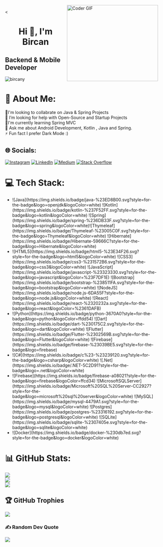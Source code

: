 <img alt="Coder GIF" align="right" height=250 width=300 src="http://raw.githubusercontent.com/TheDudeThatCode/TheDudeThatCode/master/Assets/Developer.gif" />

<<h1 align="center"><strong>Hi 👋, I'm Bircan</strong></h1>
<h2 align="left"><strong>Backend & Mobile Developer</strong></h2>

<p align="left"> <img src="https://komarev.com/ghpvc/?username=bircany&label=Profile%20views&color=0e75b6&style=flat" alt="bircany" /> </p>





# 💫 About Me:
👯I'm looking to collabrate on Java & Spring Projects<br>🤝 I’m looking for help with Open-Source  and Startup Projects<br>🌱I'm currently learning Spring MVC<br>💬 Ask me about Android Development, Kotlin , Java and Spring.<br>⚡ Fun fact I prefer Dark Mode :)


## 🌐 Socials:
[![Instagram](https://img.shields.io/badge/Instagram-%23E4405F.svg?logo=Instagram&logoColor=white)](https://instagram.com/https://www.instagram.com/bircnnyilmz/) [![LinkedIn](https://img.shields.io/badge/LinkedIn-%230077B5.svg?logo=linkedin&logoColor=white)](https://linkedin.com/in/linkedin.com/bircany) [![Medium](https://img.shields.io/badge/Medium-12100E?logo=medium&logoColor=white)](https://medium.com/@https://medium.com/@bircany) [![Stack Overflow](https://img.shields.io/badge/-Stackoverflow-FE7A16?logo=stack-overflow&logoColor=white)](https://stackoverflow.com/users/bircany) 

# 💻 Tech Stack:
  <ul>
    <li>![Java](https://img.shields.io/badge/java-%23ED8B00.svg?style=for-the-badge&logo=openjdk&logoColor=white)  ![Kotlin](https://img.shields.io/badge/kotlin-%237F52FF.svg?style=for-the-badge&logo=kotlin&logoColor=white)
        ![Spring](https://img.shields.io/badge/spring-%236DB33F.svg?style=for-the-badge&logo=spring&logoColor=white)![Thymeleaf](https://img.shields.io/badge/Thymeleaf-%23005C0F.svg?style=for-the-badge&logo=Thymeleaf&logoColor=white) ![Hibernate](https://img.shields.io/badge/Hibernate-59666C?style=for-the-badge&logo=Hibernate&logoColor=white) 
    </li>
    <li>![HTML5](https://img.shields.io/badge/html5-%23E34F26.svg?style=for-the-badge&logo=html5&logoColor=white)  
        ![CSS3](https://img.shields.io/badge/css3-%231572B6.svg?style=for-the-badge&logo=css3&logoColor=white) 
        ![JavaScript](https://img.shields.io/badge/javascript-%23323330.svg?style=for-the-badge&logo=javascript&logoColor=%23F7DF1E)
        ![Bootstrap](https://img.shields.io/badge/bootstrap-%238511FA.svg?style=for-the-badge&logo=bootstrap&logoColor=white) 
        ![NodeJS](https://img.shields.io/badge/node.js-6DA55F?style=for-the-badge&logo=node.js&logoColor=white) 
        ![React](https://img.shields.io/badge/react-%2320232a.svg?style=for-the-badge&logo=react&logoColor=%2361DAFB) 
    </li>
    <li>
      ![Python](https://img.shields.io/badge/python-3670A0?style=for-the-badge&logo=python&logoColor=ffdd54) 
      ![Dart](https://img.shields.io/badge/dart-%230175C2.svg?style=for-the-badge&logo=dart&logoColor=white)
      ![Flutter](https://img.shields.io/badge/Flutter-%2302569B.svg?style=for-the-badge&logo=Flutter&logoColor=white) 
      ![Firebase](https://img.shields.io/badge/firebase-%23039BE5.svg?style=for-the-badge&logo=firebase)
    </li>
    <li>
      ![C#](https://img.shields.io/badge/c%23-%23239120.svg?style=for-the-badge&logo=csharp&logoColor=white) 
      ![.Net](https://img.shields.io/badge/.NET-5C2D91?style=for-the-badge&logo=.net&logoColor=white) 
    </li>
    <li>
      ![Firebase](https://img.shields.io/badge/firebase-a08021?style=for-the-badge&logo=firebase&logoColor=ffcd34) 
      ![MicrosoftSQLServer](https://img.shields.io/badge/Microsoft%20SQL%20Server-CC2927?style=for-the-badge&logo=microsoft%20sql%20server&logoColor=white) 
      ![MySQL](https://img.shields.io/badge/mysql-4479A1.svg?style=for-the-badge&logo=mysql&logoColor=white) 
      ![Postgres](https://img.shields.io/badge/postgres-%23316192.svg?style=for-the-badge&logo=postgresql&logoColor=white) 
      ![SQLite](https://img.shields.io/badge/sqlite-%2307405e.svg?style=for-the-badge&logo=sqlite&logoColor=white) 
    </li>
    <li>
    ![Docker](https://img.shields.io/badge/docker-%230db7ed.svg?style=for-the-badge&logo=docker&logoColor=white) 
    </li>
  </ul>
  
  







# 📊 GitHub Stats:
![](https://github-readme-stats.vercel.app/api?username=bircany&theme=jolly&hide_border=false&include_all_commits=true&count_private=true)<br/>
![](https://github-readme-streak-stats.herokuapp.com/?user=bircany&theme=jolly&hide_border=false)<br/>
![](https://github-readme-stats.vercel.app/api/top-langs/?username=bircany&theme=jolly&hide_border=false&include_all_commits=true&count_private=true&layout=compact)

## 🏆 GitHub Trophies
![](https://github-profile-trophy.vercel.app/?username=bircany&theme=neon&no-frame=true&no-bg=true&margin-w=4)

### ✍️ Random Dev Quote
![](https://quotes-github-readme.vercel.app/api?type=horizontal&theme=tokyonight)


